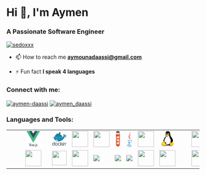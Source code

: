 <h1 align="left">Hi 👋, I'm Aymen</h1>
<h3 align="left">A Passionate Software Engineer</h3>

<p align="left"> <a href="https://github.com/Sedoxxx"><img src="https://github-profile-trophy.vercel.app/?username=sedoxxx&theme=onestar&title=-Stars,-Followers,-Reviews,-Issues" alt="sedoxxx" /></a> </p>

- 📫 How to reach me **aymounadaassi@gmail.com**

- ⚡ Fun fact **I speak 4 languages**

<h3 align="left">Connect with me:</h3>
<p align="left">
<a href="https://linkedin.com/in/aymen-daassi" target="blank"><img align="center" src="https://raw.githubusercontent.com/rahuldkjain/github-profile-readme-generator/master/src/images/icons/Social/linked-in-alt.svg" alt="aymen-daassi" height="30" width="40" /></a>
<a href="https://instagram.com/aymen_daassi" target="blank"><img align="center" src="https://raw.githubusercontent.com/rahuldkjain/github-profile-readme-generator/master/src/images/icons/Social/instagram.svg" alt="aymen_daassi" height="30" width="40" /></a>
</p>

<h3 align="left">Languages and Tools:</h3>
<table>
  <tr>    
    <td><a href="https://golang.org/" target="_blank"><img src="https://raw.githubusercontent.com/devicons/devicon/master/icons/go/go-original.svg" width="42" height="42"/></a></td>    
    <td><a href="https://reactjs.org/" target="_blank"><img src="https://raw.githubusercontent.com/devicons/devicon/master/icons/react/react-original-wordmark.svg" width="42" height="42"/></a></td>
    <td><a href="https://www.typescriptlang.org/" target="_blank"><img src="https://raw.githubusercontent.com/devicons/devicon/master/icons/typescript/typescript-original.svg" width="42" height="42"/></a></td>
    <td><a href="https://vuejs.org/" target="_blank"><img src="https://raw.githubusercontent.com/devicons/devicon/master/icons/vuejs/vuejs-original-wordmark.svg" width="42" height="42"/></a></td>
    <td><a href="https://www.w3schools.com/css/" target="_blank"><img src="https://raw.githubusercontent.com/devicons/devicon/master/icons/css3/css3-original-wordmark.svg" width="42" height="42"/></a></td>
    <td><a href="https://www.docker.com/" target="_blank"><img src="https://raw.githubusercontent.com/devicons/devicon/master/icons/docker/docker-original-wordmark.svg" width="42" height="42"/></a></td>
    <td><a href="https://www.git-scm.com/" target="_blank"><img src="https://www.vectorlogo.zone/logos/git-scm/git-scm-icon.svg" width="42" height="42"/></a></td>
    <td><a href="https://www.haskell.org/" target="_blank"><img src="https://upload.wikimedia.org/wikipedia/commons/1/1c/Haskell-Logo.svg" width="42" height="42"/></a></td>
    <td><a href="https://www.w3.org/html/" target="_blank"><img src="https://raw.githubusercontent.com/devicons/devicon/master/icons/html5/html5-original-wordmark.svg" width="42" height="42"/></a></td>
    <td><a href="https://www.java.com/" target="_blank"><img src="https://raw.githubusercontent.com/devicons/devicon/master/icons/java/java-original.svg" width="42" height="42"/></a></td>
    <td><a href="https://kubernetes.io/" target="_blank"><img src="https://www.vectorlogo.zone/logos/kubernetes/kubernetes-icon.svg" width="42" height="42"/></a></td>
    <td><a href="https://www.linux.org/" target="_blank"><img src="https://raw.githubusercontent.com/devicons/devicon/master/icons/linux/linux-original.svg" width="42" height="42"/></a></td>
    <td><a href="https://www.mongodb.com/" target="_blank"><img src="https://raw.githubusercontent.com/devicons/devicon/master/icons/mongodb/mongodb-original-wordmark.svg" width="42" height="42"/></a></td>
    <td><a href="https://www.mysql.com/" target="_blank"><img src="https://raw.githubusercontent.com/devicons/devicon/master/icons/mysql/mysql-original-wordmark.svg" width="42" height="42"/></a></td>
    <td><a href="https://nextjs.org/" target="_blank"><img src="https://cdn.worldvectorlogo.com/logos/nextjs-2.svg" width="42" height="42"/></a></td>
   </tr>
   <tr>
    <td><a href="https://www.python.org" target="_blank" rel="noreferrer"> <img src="https://raw.githubusercontent.com/devicons/devicon/master/icons/python/python-original.svg" alt="python" width="40" height="40"/> </a></td>
    <td><a href="https://www.nginx.com/" target="_blank"><img src="https://raw.githubusercontent.com/devicons/devicon/master/icons/nginx/nginx-original.svg" width="42" height="42"/></a></td>
    <td><a href="https://nodejs.org/" target="_blank"><img src="https://raw.githubusercontent.com/devicons/devicon/master/icons/nodejs/nodejs-original-wordmark.svg" width="42" height="42"/></a></td>
    <td><a href="https://nuxtjs.org/" target="_blank"><img src="https://www.vectorlogo.zone/logos/nuxtjs/nuxtjs-icon.svg" width="42" height="42"/></a></td>
    <td><a href="https://www.postgresql.org/" target="_blank"><img src="https://raw.githubusercontent.com/devicons/devicon/master/icons/postgresql/postgresql-original-wordmark.svg" width="42" height="42"/></a></td>
    <td><a href="https://pytorch.org/" target="_blank"><img src="https://www.vectorlogo.zone/logos/pytorch/pytorch-icon.svg" width="38" height="38"/></a></td>
    <td><a href="https://www.rabbitmq.com/" target="_blank"><img src="https://www.vectorlogo.zone/logos/rabbitmq/rabbitmq-icon.svg" width="42" height="42"/></a></td>
    <td><a href="https://spring.io/" target="_blank"><img src="https://www.vectorlogo.zone/logos/springio/springio-icon.svg" width="38"/></a></td>
    <td><a href="https://tailwindcss.com/" target="_blank"><img src="https://www.vectorlogo.zone/logos/tailwindcss/tailwindcss-icon.svg" width="38"/></a></td>
    <td><a href="https://www.tensorflow.org/" target="_blank"><img src="https://www.vectorlogo.zone/logos/tensorflow/tensorflow-icon.svg" width="38" /></a></td>
    <td><a href="https://www.arduino.cc/" target="_blank"><img src="https://cdn.worldvectorlogo.com/logos/arduino-1.svg" width="42" height="42"/></a></td>
    <td><a href="https://azure.microsoft.com/en-in/" target="_blank"><img src="https://www.vectorlogo.zone/logos/microsoft_azure/microsoft_azure-icon.svg" width="42" height="42"/></a></td>
    <td><a href="https://www.cprogramming.com/" target="_blank"><img src="https://raw.githubusercontent.com/devicons/devicon/master/icons/c/c-original.svg" width="42" height="42"/></a></td>
    <td><a href="https://www.w3schools.com/cpp/" target="_blank"><img src="https://raw.githubusercontent.com/devicons/devicon/master/icons/cplusplus/cplusplus-original.svg" width="42" height="42"/></a></td>
    <td><a href="https://www.figma.com/" target="_blank"><img src="https://www.vectorlogo.zone/logos/figma/figma-icon.svg" width="42" height="42"/></a></td>
  </tr>
</table>

<!-- <p><img align="left" src="https://github-readme-stats.vercel.app/api/top-langs?username=sedoxxx&show_icons=true&theme=dark&locale=en&layout=compact" alt="sedoxxx" /></p>

<p>&nbsp;<img align="center" src="https://github-readme-stats.vercel.app/api?username=sedoxxx&show_icons=true&theme=dark&locale=en" alt="sedoxxx" /></p> -->
